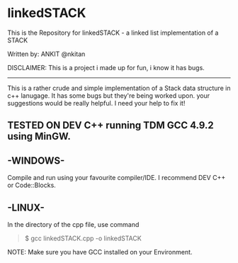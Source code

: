 # linkedSTACK

This is the Repository for linkedSTACK - 
a linked list implementation of a STACK

Written by: ANKIT @nkitan

DISCLAIMER: This is a project i made up for fun, i know it has bugs.

------------------------------------------------------------------------

This is a rather crude and simple implementation of a Stack data structure in c++ lanugage.
It has some bugs but they're being worked upon. your suggestions would be really helpful. 
I need your help to fix it! 

TESTED ON DEV C++ running TDM GCC 4.9.2 using MinGW.
------------------------------------------------------------------------
-WINDOWS-
-------------------------------------------------------------------------
Compile and run using your favourite compiler/IDE.
I recommend DEV C++ or Code::Blocks.

-LINUX-
-------------------------------------------------------------------------
 In the directory of the cpp file, use command 
 > $ gcc linkedSTACK.cpp -o linkedSTACK 


 NOTE: Make sure you have GCC installed on your Environment.
